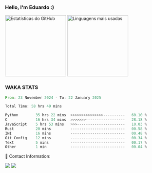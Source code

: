 <h3 align="left">  
  Hello, I'm Eduardo :)

  
</h3>

<div align="left">
  <img src="https://github-readme-stats.vercel.app/api?username=Rottschaefer&show_icons=true&include_all_commits=true&count_private=true&theme=dracula" alt="Estatísticas do GitHub" height="200px" />
  <img src="https://github-readme-stats.vercel.app/api/top-langs?username=Rottschaefer&layout=compact&langs_count=7&theme=dracula" alt="Linguagens mais usadas" height="200px" />
</div>

<h3>WAKA STATS</h3>
<!--START_SECTION:waka-->

```rust
From: 23 November 2024 - To: 22 January 2025

Total Time: 58 hrs 49 mins

Python        35 hrs 22 mins  >>>>>>>>>>>>>>>----------   60.10 %
C             16 hrs 34 mins  >>>>>>>------------------   28.18 %
JavaScript    5 hrs 53 mins   >>>----------------------   10.03 %
Rust          20 mins         -------------------------   00.58 %
INI           16 mins         -------------------------   00.48 %
Git Config    12 mins         -------------------------   00.34 %
Text          5 mins          -------------------------   00.17 %
Other         1 min           -------------------------   00.04 %
```

<!--END_SECTION:waka-->

<p align="left">
  📩 Contact Information:
</p>

<p align="left">
  <a href="mailto:rottschaefer54@gmail.com" alt="Gmail">
  <img src="https://img.shields.io/badge/-Gmail-FF0000?style=flat-square&labelColor=FF0000&logo=gmail&logoColor=white&link=rottschaefer54@gmail.com" /></a>

  <a href="https://www.linkedin.com/in/eduardo-rottschaefer/" alt="Linkedin">
  <img src="https://img.shields.io/badge/-Linkedin-0e76a8?style=flat-square&logo=Linkedin&logoColor=white&link=https://www.linkedin.com/in/eduardo-rottschaefer/" /></a>

</p>  
